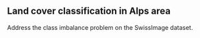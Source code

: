 ## Land cover classification in Alps area
Address the class imbalance problem on the SwissImage dataset.

